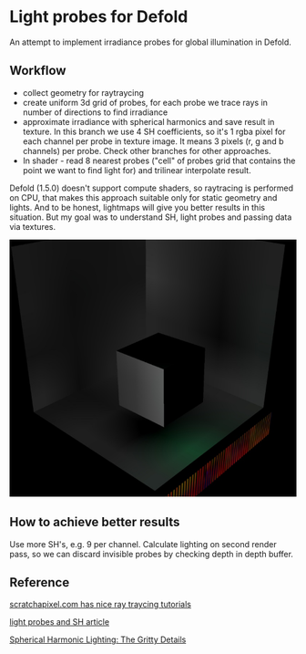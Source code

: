 # Light probes for Defold

An attempt to implement irradiance probes for global illumination in Defold.

## Workflow
* collect geometry for raytraycing
* create uniform 3d grid of probes, for each probe we trace rays in number of directions to find irradiance
* approximate irradiance with spherical harmonics and save result in texture. In this branch we use 4 SH coefficients, so it's 1 rgba pixel for each channel per probe in texture image. It means 3 pixels (r, g and b channels) per probe. Check other branches for other approaches.
* In shader - read 8 nearest probes ("cell" of probes grid that contains the point we want to find light for) and trilinear interpolate result.

Defold (1.5.0) doesn't support compute shaders, so raytracing is performed on CPU, that makes this approach suitable only for static geometry and lights. And to be honest, lightmaps will give you better results in this situation. But my goal was to understand SH, light probes and passing data via textures.

![lightprobes](https://github.com/abadonna/defold-light-probes/blob/4-SH-per-channel/sample.jpg)


## How to achieve better results
Use more SH's, e.g. 9 per channel.
Calculate lighting on second render pass, so we can discard invisible probes by checking depth in depth buffer.


## Reference
[scratchapixel.com has nice ray traycing tutorials](https://www.scratchapixel.com) 

[light probes and SH article](https://handmade.network/p/75/monter/blog/p/7288-engine_work__global_illumination_with_irradiance_probes)

[Spherical Harmonic Lighting: The Gritty Details](https://3dvar.com/Green2003Spherical.pdf) 

